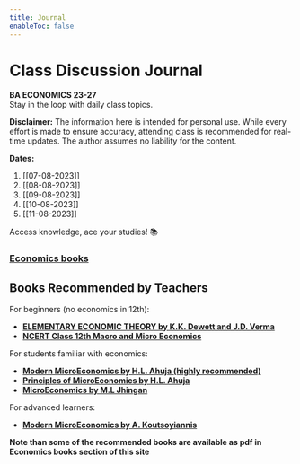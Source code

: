 ```yaml
---
title: Journal
enableToc: false
---
```


# Class Discussion Journal

**BA ECONOMICS 23-27**  
Stay in the loop with daily class topics.  

**Disclaimer:** The information here is intended for personal use. While every effort is made to ensure accuracy, attending class is recommended for real-time updates. The author assumes no liability for the content.

**Dates:**
1. [[07-08-2023]]
2. [[08-08-2023]]
3. [[09-08-2023]]
4. [[10-08-2023]]
5. [[11-08-2023]]

Access knowledge, ace your studies! 📚
### [Economics books](http://xtrop.ddns.net:8080)

## Books Recommended by Teachers

For beginners (no economics in 12th):
- [**ELEMENTARY ECONOMIC THEORY by K.K. Dewett and J.D. Verma**](https://amzn.eu/d/6VyClJK)
- [**NCERT Class 12th Macro and Micro Economics**](https://ncert.nic.in/textbook.php)

For students familiar with economics:
- [**Modern MicroEconomics by H.L. Ahuja (highly recommended)**](https://amzn.eu/d/3dSogZk)
- [**Principles of MicroEconomics by H.L. Ahuja**](https://amzn.eu/d/2EXJDC6)
- [**MicroEconomics by M.L Jhingan**](https://amzn.eu/d/j2eS76a)

For advanced learners:
- [**Modern MicroEconomics by A. Koutsoyiannis**](https://amzn.eu/d/3yjNpRd)


**Note than some of the recommended books are available as pdf in Economics books section of this site**




